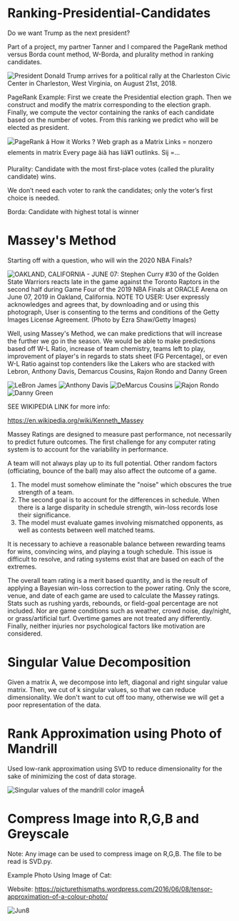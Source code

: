 # Ranking-Presidential-Candidates
Do we want Trump as the next president?

Part of a project, my partner Tanner and I compared the PageRank method versus Borda count method, W-Borda, and plurality method in ranking candidates.

<img src="https://psmag.com/.image/t_share/MTU3ODk2MjI5MjUzMDMxMjQx/gettyimages-1020986360.jpg" alt="President Donald Trump arrives for a political rally at the Charleston Civic Center in Charleston, West Virginia, on August 21st, 2018."/>

PageRank Example:
First we create the Presidential election graph.
Then we construct and modify the matrix corresponding to the election graph. Finally, we compute
the vector containing the ranks of each candidate based on the number of votes. From this ranking
we predict who will be elected as president.


<img src="https://image.slidesharecdn.com/googlesearch-linearalgebrappt-150505020121-conversion-gate02/95/linear-algebra-behind-google-search-7-638.jpg?cb=1430794355" alt="PageRank â How it Works ?
Web graph as a Matrix
Links = nonzero elements in matrix
Every page âiâ has liâ¥1 outlinks. Sij =..."/>


Plurality:
Candidate with the most first-place votes (called the plurality candidate) wins.

We don’t need each voter to rank the candidates; only the voter’s first choice is needed.

Borda:
Candidate with highest total is winner

# Massey's Method

Starting off with a question, who will win the 2020 NBA Finals?

<img src="https://imagesvc.timeincapp.com/v3/fan/image?url=https%3A%2F%2Fbluemanhoop.com%2Fwp-content%2Fuploads%2Fgetty-images%2F2017%2F07%2F1154518288.jpeg&amp;c=sc&amp;w=850&amp;h=560" alt="OAKLAND, CALIFORNIA - JUNE 07: Stephen Curry #30 of the Golden State Warriors reacts late in the game against the Toronto Raptors in the second half during Game Four of the 2019 NBA Finals at ORACLE Arena on June 07, 2019 in Oakland, California. NOTE TO USER: User expressly acknowledges and agrees that, by downloading and or using this photograph, User is consenting to the terms and conditions of the Getty Images License Agreement. (Photo by Ezra Shaw/Getty Images)"/>

Well, using Massey's Method, we can make predictions that will increase the further we go in the season. We would be able to make predictions based off W-L Ratio, increase of team chemistry, teams left to play, improvement of player's in regards to stats sheet (FG Percentage), or even W-L Ratio against top contenders like the Lakers who are stacked with Lebron, Anthony Davis, Demarcus Cousins, Rajon Rondo and Danny Green

<img src="https://s3-us-west-2.amazonaws.com/static.fantasydata.com/headshots/nba/low-res/20000571.png" alt="LeBron James"/>
<img src="https://s3-us-west-2.amazonaws.com/static.fantasydata.com/headshots/nba/low-res/20000468.png" alt="Anthony Davis"/>
<img src="https://s3-us-west-2.amazonaws.com/static.fantasydata.com/headshots/nba/low-res/20000862.png" alt="DeMarcus Cousins"/>
<img src="https://s3-us-west-2.amazonaws.com/static.fantasydata.com/headshots/nba/low-res/20000530.png" alt="Rajon Rondo"/>
<img src="https://s3-us-west-2.amazonaws.com/static.fantasydata.com/headshots/nba/low-res/20000650.png" alt="Danny Green"/>

SEE WIKIPEDIA LINK for more info:

https://en.wikipedia.org/wiki/Kenneth_Massey

Massey Ratings are designed to measure past performance, not necessarily to predict future outcomes. The first challenge for any computer rating system is to account for the variability in performance. 

A team will not always play up to its full potential. Other random factors (officiating, bounce of the ball) may also affect the outcome of a game. 

1) The model must somehow eliminate the "noise" which obscures the true strength of a team. 
2) The second goal is to account for the differences in schedule. When there is a large disparity in schedule strength, win-loss records lose their significance. 
3) The model must evaluate games involving mismatched opponents, as well as contests between well matched teams. 

It is necessary to achieve a reasonable balance between rewarding teams for wins, convincing wins, and playing a tough schedule. This issue is difficult to resolve, and rating systems exist that are based on each of the extremes. 

The overall team rating is a merit based quantity, and is the result of applying a Bayesian win-loss correction to the power rating. Only the score, venue, and date of each game are used to calculate the Massey ratings. Stats such as rushing yards, rebounds, or field-goal percentage are not included. Nor are game conditions such as weather, crowd noise, day/night, or grass/artificial turf. Overtime games are not treated any differently. Finally, neither injuries nor psychological factors like motivation are considered.

# Singular Value Decomposition

Given a matrix A, we decompose into left, diagonal and right singular value matrix.
Then, we cut of k singular values, so that we can reduce dimensionality.
We don't want to cut off too many, otherwise we will get a poor representation of the data.

# Rank Approximation using Photo of Mandrill

Used low-rank approximation using SVD to reduce dimensionality for the sake of minimizing the cost of data storage.

<img src="https://www.researchgate.net/profile/Nicolas_Le_Bihan/publication/224744791/figure/fig2/AS:302848744149001@1449216175991/Singular-values-of-the-mandrill-color-image.png" alt="Singular values of the mandrill color imageÂ "/>

# Compress Image into R,G,B and Greyscale

Note: Any image can be used to compress image on R,G,B.
The file to be read is SVD.py.

Example Photo Using Image of Cat:

Website:
https://picturethismaths.wordpress.com/2016/06/08/tensor-approximation-of-a-colour-photo/

<img src="https://picturethismaths.files.wordpress.com/2016/06/jun8.png?w=636" alt="Jun8"/>
